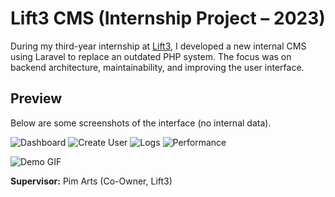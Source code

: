 # Lift3 CMS (Internship Project – 2023)

During my third-year internship at [Lift3](https://lift3.nl), I developed a new internal CMS using Laravel
to replace an outdated PHP system. The focus was on backend architecture, maintainability,
and improving the user interface.

## Preview
Below are some screenshots of the interface (no internal data).

![Dashboard](docs/screenshots/Users.png)
![Create User](docs/screenshots/CreateUser.png)
![Logs](docs/screenshots/Logs.png)
![Performance](docs/screenshots/Accessibility.png)

![Demo GIF](docs/screenshots/demo.gif)

**Supervisor:** Pim Arts (Co-Owner, Lift3)
